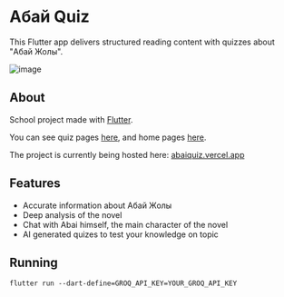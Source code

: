 # Абай Quiz
This Flutter app delivers structured reading content with quizzes about "Абай Жолы".

![image](https://github.com/user-attachments/assets/3d5794c4-4d62-46b7-b805-f86f7fa8585f)

## About
School project made with [Flutter](https://docs.flutter.dev/).

You can see quiz pages [here](https://github.com/Qonus/abai_quiz/tree/main/assets/main), and home pages [here](https://github.com/Qonus/abai_quiz/tree/main/assets/analysis).

The project is currently being hosted here: [abaiquiz.vercel.app](https://abaiquiz.vercel.app/)

## Features 
- Accurate information about Абай Жолы
- Deep analysis of the novel
- Chat with Abai himself, the main character of the novel
- AI generated quizes to test your knowledge on topic

## Running
```
flutter run --dart-define=GROQ_API_KEY=YOUR_GROQ_API_KEY
```

